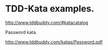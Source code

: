 # TDD-Kata examples.

http://www.tddbuddy.com/#katacatalog

Password kata.

http://www.tddbuddy.com/katas/Password.pdf
